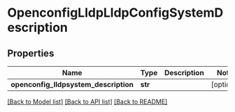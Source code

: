# OpenconfigLldpLldpConfigSystemDescription

## Properties
Name | Type | Description | Notes
------------ | ------------- | ------------- | -------------
**openconfig_lldpsystem_description** | **str** |  | [optional] 

[[Back to Model list]](../README.md#documentation-for-models) [[Back to API list]](../README.md#documentation-for-api-endpoints) [[Back to README]](../README.md)


